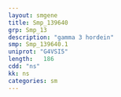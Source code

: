 ```yaml
---
layout: smgene
title: Smp_139640
grp: Smp_13
description: "gamma 3 hordein"
smp: Smp_139640.1
uniprot: "G4VSI5"
length:   186
cdd: "ns"
kk: ns
categories: sm
---
```

